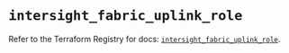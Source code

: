 # `intersight_fabric_uplink_role`

Refer to the Terraform Registry for docs: [`intersight_fabric_uplink_role`](https://registry.terraform.io/providers/ciscodevnet/intersight/1.0.71/docs/resources/fabric_uplink_role).
